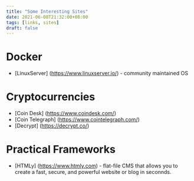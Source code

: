 ```yaml
---
title: "Some Interesting Sites"
date: 2021-06-08T21:32:00+08:00
tags: [links, sites]
draft: false
---
```


# Docker
* [LinuxServer] (https://www.linuxserver.io/) - community maintained OS

# Cryptocurrencies
* [Coin Desk] (https://www.coindesk.com/)
* [Coin Telegraph] (https://www.cointelegraph.com/)
* [Decrypt] (https://decrypt.co/)

# Practical Frameworks
* [HTMLy] (https://www.htmly.com) - flat-file CMS that allows you to create a fast, secure, and powerful website or blog in seconnds.
